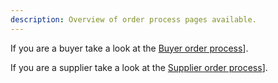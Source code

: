 ```yaml
---
description: Overview of order process pages available.
---
```


If you are a buyer take a look at the [Buyer order process](buyer/README.md)].

If you are a supplier take a look at the [Supplier order process](supplier/README.md)].
